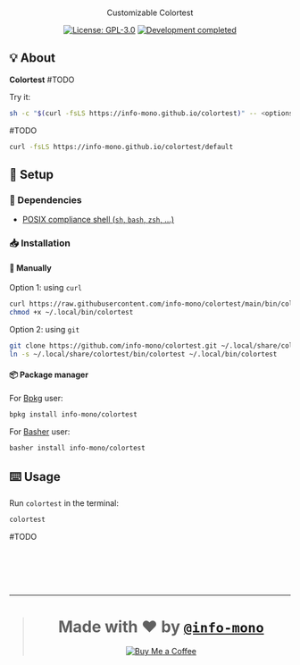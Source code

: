<p align="center"><a href="https://github.com/info-mono/colortest"><img src=""></a></p>
<p align="center">Customizable Colortest</p>
<p align="center">
  <a href="https://github.com/info-mono/colortest/blob/main/LICENSE"><img src="https://img.shields.io/github/license/info-mono/colortest?labelColor=383838&color=585858&style=for-the-badge" alt="License: GPL-3.0"></a>
  <a href="https://gist.github.com/NNBnh/9ef453aba3efce26046e0d3119dab5a7#development-completed"><img src="https://img.shields.io/badge/development-completed-%23585858.svg?labelColor=383838&style=for-the-badge&logoColor=FFFFFF" alt="Development completed"></a>
</p>

## 💡 About

**Colortest** #TODO

Try it:

```sh
sh -c "$(curl -fsLS https://info-mono.github.io/colortest)" -- <options>
```

#TODO

```sh
curl -fsLS https://info-mono.github.io/colortest/default
```

## 🚀 Setup

### 🧾 Dependencies

- [POSIX compliance shell (`sh`, `bash`, `zsh`, ...)](https://wikipedia.org/wiki/Unix_shell)

### 📥 Installation

#### 🔧 Manually

Option 1: using `curl`

```sh
curl https://raw.githubusercontent.com/info-mono/colortest/main/bin/colortest > ~/.local/bin/colortest
chmod +x ~/.local/bin/colortest
```

Option 2: using `git`

```sh
git clone https://github.com/info-mono/colortest.git ~/.local/share/colortest
ln -s ~/.local/share/colortest/bin/colortest ~/.local/bin/colortest
```

#### 📦 Package manager

For [Bpkg](https://github.com/bpkg/bpkg) user:

```sh
bpkg install info-mono/colortest
```

For [Basher](https://github.com/basherpm/basher) user:

```sh
basher install info-mono/colortest
```

## ⌨️ Usage

Run `colortest` in the terminal:

```sh
colortest
```

#TODO

<br><br><br><br>

---

> <h1 align="center">Made with ❤️ by <a href="https://github.com/info-mono"><code>@info-mono</code></a></h1>
>
> <p align="center"><a href="https://www.buymeacoffee.com/nnbnh"><img src="https://img.shields.io/badge/buy_me_a_coffee%20-%23F7CA88.svg?logo=buy-me-a-coffee&logoColor=333333&style=for-the-badge" alt="Buy Me a Coffee"></a></p>
